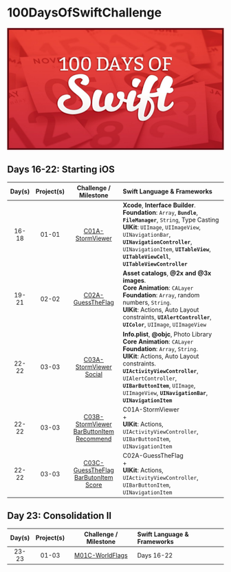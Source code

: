 # 100DaysOfSwiftChallenge

![100 Days of Swift challenge](resources/images/100DaysOfSwift.jpg)

## Days 16-22: Starting iOS

| Day(s) | Project(s) | Challenge / Milestone | Swift Language & Frameworks |
| :-----: | :-----: | :--------------: | :-------------------------- |
| 16-18 | 01-01  | [C01A-StormViewer](https://github.com/ignasiperez/100DaysOfSwiftChallenge/tree/master/D16_18-P01_01-C01A-StormViewer) | **Xcode**, **Interface Builder**. <br/> **Foundation**: `Array`, **`Bundle`**, **`FileManager`**, `String`, Type Casting <br/> **UIKit**: `UIImage`, `UIImageView`, `UINavigationBar`, **`UINavigationController`**, `UINavigationItem`, **`UITableView`**, **`UITableViewCell`**, **`UITableViewController`** |
| 19-21 | 02-02  | [C02A-GuessTheFlag](https://github.com/ignasiperez/100DaysOfSwiftChallenge/tree/master/D19-21-P02_02-C02A-GuessTheFlag) | **Asset catalogs**, **@2x and @3x images**. <br/> **Core Animation**: `CALayer` <br/> **Foundation**: `Array`, random numbers, `String`. <br/> **UIKit**: Actions, Auto Layout constraints, **`UIAlertController`**, **`UIColor`**, `UIImage`, `UIImageView`|
| 22-22 | 03-03  | [C03A-StormViewer Social](https://github.com/ignasiperez/100DaysOfSwiftChallenge/tree/master/D22_22-P03_03-C03A-StormViewerSocial) | **Info.plist**, **@objc**, Photo Library  <br/> **Core Animation**:  `CALayer` <br/> **Foundation**: `Array`, `String`. <br/> **UIKit**: Actions, Auto Layout constraints. **`UIActivityViewController`**, `UIAlertController`, **`UIBarButtonItem`**, `UIImage`, `UIImageView`, **`UINavigationBar`**, **`UINavigationItem`**|
| 22-22 | 03-03  | [C03B-StormViewer BarButtonItem Recommend](https://github.com/ignasiperez/100DaysOfSwiftChallenge/tree/master/D22_22-P03_03-C03B-StormViewerBarButtonItemRecommend) | C01A-StormViewer <br/> + <br/>  **UIKit**: Actions, `UIActivityViewController`, `UIBarButtonItem`,   `UINavigationItem`|
| 22-22 | 03-03  | [C03C-GuessTheFlag BarButonItem Score](https://github.com/ignasiperez/100DaysOfSwiftChallenge/tree/master/D22-22-P03_03-C03C-GuessTheFlagBarButtonItemScore) | C02A-GuessTheFlag <br/> + <br/>  **UIKit**: Actions, `UIActivityViewController`, `UIBarButtonItem`,   `UINavigationItem`|

## Day 23: Consolidation II

| Day(s) | Project(s) | Challenge / Milestone | Swift Language & Frameworks |
| :-----: | :-----: | :--------------: | :-------------------------------------------- |
| 23-23 | 01-03  | [M01C-WorldFlags](https://github.com/ignasiperez/100DaysOfSwiftChallenge/tree/master/D23_23-P01_03-M01A-WorldFlags) | Days 16-22 |